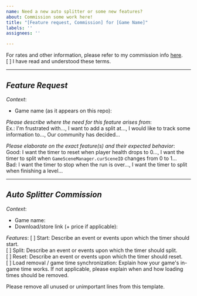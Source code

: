 ```yaml
---
name: Need a new auto splitter or some new features?
about: Commission some work here!
title: "[Feature request, Commission] for [Game Name]"
labels: ''
assignees: ''

---
```


For rates and other information, please refer to my commission info [here]().  
[ ] I have read and understood these terms.

---
## *Feature Request*
*Context*:
* Game name (as it appears on this repo): 

*Please describe where the need for this feature arises from*:  
Ex.: I'm frustrated with..., I want to add a split at..., I would like to track some information to..., Our community has decided...

*Please elaborate on the exact feature(s) and their expected behavior*:  
Good: I want the timer to reset when player health drops to 0..., I want the timer to split when `GameSceneManager.curSceneID` changes from 0 to 1...  
Bad: I want the timer to stop when the run is over..., I want the timer to split when finishing a level...

---
## *Auto Splitter Commission*
*Context*:
* Game name: 
* Download/store link (+ price if applicable): 

*Features*:
[ ] Start: Describe an event or events upon which the timer should start.  
[ ] Split: Describe an event or events upon which the timer should split.  
[ ] Reset: Describe an event or events upon which the timer should reset.  
[ ] Load removal / game time synchronization: Explain how your game's in-game time works. If not applicable, please explain when and how loading times should be removed.

Please remove all unused or unimportant lines from this template.
